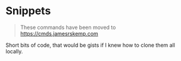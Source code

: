 Snippets
========

> These commands have been moved to https://cmds.jamesrskemp.com

Short bits of code, that would be gists if I knew how to clone them all locally.
